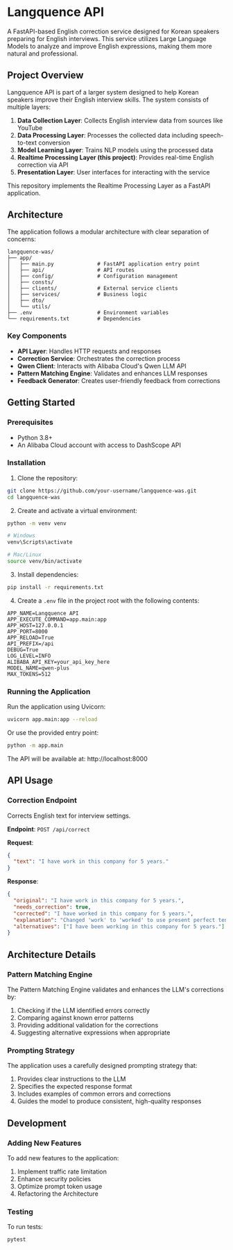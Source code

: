 # Langquence API

A FastAPI-based English correction service designed for Korean speakers preparing for English interviews. This service utilizes Large Language Models to analyze and improve English expressions, making them more natural and professional.

## Project Overview

Langquence API is part of a larger system designed to help Korean speakers improve their English interview skills. The system consists of multiple layers:

1. **Data Collection Layer**: Collects English interview data from sources like YouTube
2. **Data Processing Layer**: Processes the collected data including speech-to-text conversion
3. **Model Learning Layer**: Trains NLP models using the processed data
4. **Realtime Processing Layer (this project)**: Provides real-time English correction via API
5. **Presentation Layer**: User interfaces for interacting with the service

This repository implements the Realtime Processing Layer as a FastAPI application.

## Architecture

The application follows a modular architecture with clear separation of concerns:

```
langquence-was/
├── app/
│   ├── main.py              # FastAPI application entry point
│   ├── api/                 # API routes
│   ├── config/              # Configuration management
│   ├── consts/              
│   ├── clients/             # External service clients
│   ├── services/            # Business logic
│   ├── dto/                 
│   └── utils/               
├── .env                     # Environment variables
└── requirements.txt         # Dependencies
```

### Key Components

- **API Layer**: Handles HTTP requests and responses
- **Correction Service**: Orchestrates the correction process
- **Qwen Client**: Interacts with Alibaba Cloud's Qwen LLM API
- **Pattern Matching Engine**: Validates and enhances LLM responses
- **Feedback Generator**: Creates user-friendly feedback from corrections

## Getting Started

### Prerequisites

- Python 3.8+
- An Alibaba Cloud account with access to DashScope API

### Installation

1. Clone the repository:
```bash
git clone https://github.com/your-username/langquence-was.git
cd langquence-was
```

2. Create and activate a virtual environment:
```bash
python -m venv venv

# Windows
venv\Scripts\activate

# Mac/Linux
source venv/bin/activate
```

3. Install dependencies:
```bash
pip install -r requirements.txt
```

4. Create a `.env` file in the project root with the following contents:
```
APP_NAME=Langquence API
APP_EXECUTE_COMMAND=app.main:app
APP_HOST=127.0.0.1
APP_PORT=8000
APP_RELOAD=True
API_PREFIX=/api
DEBUG=True
LOG_LEVEL=INFO
ALIBABA_API_KEY=your_api_key_here
MODEL_NAME=qwen-plus
MAX_TOKENS=512
```

### Running the Application

Run the application using Uvicorn:

```bash
uvicorn app.main:app --reload
```

Or use the provided entry point:

```bash
python -m app.main
```

The API will be available at: http://localhost:8000

## API Usage

### Correction Endpoint

Corrects English text for interview settings.

**Endpoint**: `POST /api/correct`

**Request**:
```json
{
  "text": "I have work in this company for 5 years."
}
```

**Response**:
```json
{
  "original": "I have work in this company for 5 years.",
  "needs_correction": true,
  "corrected": "I have worked in this company for 5 years.",
  "explanation": "Changed 'work' to 'worked' to use present perfect tense correctly for an action that started in the past and continues to the present.",
  "alternatives": ["I have been working in this company for 5 years."]
}
```

## Architecture Details

### Pattern Matching Engine

The Pattern Matching Engine validates and enhances the LLM's corrections by:

1. Checking if the LLM identified errors correctly
2. Comparing against known error patterns
3. Providing additional validation for the corrections
4. Suggesting alternative expressions when appropriate

### Prompting Strategy

The application uses a carefully designed prompting strategy that:

1. Provides clear instructions to the LLM
2. Specifies the expected response format
3. Includes examples of common errors and corrections
4. Guides the model to produce consistent, high-quality responses

## Development

### Adding New Features

To add new features to the application:

1. Implement traffic rate limitation
2. Enhance security policies
3. Optimize prompt token usage
4. Refactoring the Architecture

### Testing

To run tests:

```bash
pytest
```